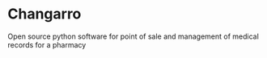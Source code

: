 # Changarro
Open source python software for point of sale  and management of medical records for a pharmacy 
